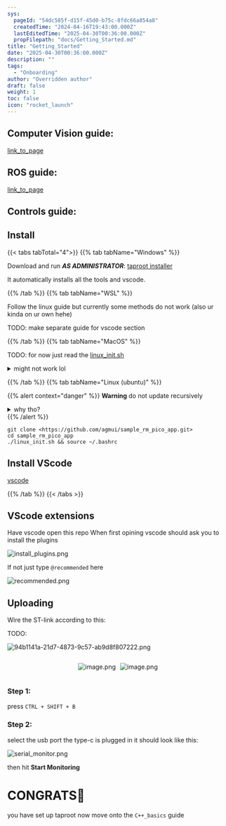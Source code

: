 ```yaml
---
sys:
  pageId: "54dc585f-d15f-45d0-b75c-8fdc66a854a8"
  createdTime: "2024-04-16T19:43:00.000Z"
  lastEditedTime: "2025-04-30T00:36:00.000Z"
  propFilepath: "docs/Getting_Started.md"
title: "Getting_Started"
date: "2025-04-30T00:36:00.000Z"
description: ""
tags:
  - "Onboarding"
author: "Overridden author"
draft: false
weight: 1
toc: false
icon: "rocket_launch"
---
```


## Computer Vision guide:

[link_to_page](86d45bc0-388b-4d26-8848-44f255f73d0e)

## ROS guide:

[link_to_page](3c76c1de-ec8f-46d6-8b0a-294005edc2d5)

## Controls guide:

## Install

{{< tabs tabTotal="4">}}
{{% tab tabName="Windows" %}}

Download and run _**AS ADMINISTRATOR**_: [taproot installer](https://github.com/Thornbots/TeachingFreshies/releases/tag/1.0)

It automatically installs all the tools and vscode.

{{% /tab %}}
{{% tab tabName="WSL" %}}

Follow the linux guide but currently some methods do not work (also ur kinda on ur own hehe)

TODO: make separate guide for vscode section

{{% /tab %}}
{{% tab tabName="MacOS" %}}

TODO: for now just read the [linux_init.sh](https://github.com/agmui/sample_rm_pico_app/blob/main/linux_init.sh)

<details>
<summary>might not work lol</summary>

`brew install libusb pkg-config`

Next install: [vscode](https://code.visualstudio.com/Download)

</details>

{{% /tab %}}
{{% tab tabName="Linux (ubuntu)" %}}

{{% alert context="danger" %}}
**Warning** do not update recursively
<details>
<summary>why tho?</summary>
There are some submodules that may go on for a while (like tinyusb) and I highly
recommend you don't need to get them.
If you want to see what submodules I update just look in `linux_init.sh`
</details>
{{% /alert %}}

```shell
git clone <https://github.com/agmui/sample_rm_pico_app.git>
cd sample_rm_pico_app
./linux_init.sh && source ~/.bashrc
```

## Install VScode

[vscode](https://code.visualstudio.com/Download)

{{% /tab %}}
{{< /tabs >}}

## VScode extensions

Have vscode open this repo
When first opining vscode should ask you to install the plugins

![install_plugins.png](https://prod-files-secure.s3.us-west-2.amazonaws.com/d518164a-d88e-44d1-a4ee-3adb3bd8bce0/89bd30f0-1825-4e77-867b-0a41ce370880/install_plugins.png?X-Amz-Algorithm=AWS4-HMAC-SHA256&X-Amz-Content-Sha256=UNSIGNED-PAYLOAD&X-Amz-Credential=ASIAZI2LB466QALRDWBN%2F20250604%2Fus-west-2%2Fs3%2Faws4_request&X-Amz-Date=20250604T100928Z&X-Amz-Expires=3600&X-Amz-Security-Token=IQoJb3JpZ2luX2VjEFEaCXVzLXdlc3QtMiJHMEUCIQD%2F6EpZcf3fqst49HFE3qu9FHWhPGwyhFQf%2BQyL0PX00QIgHDPuKWCUyUJoAqCq9bUeoP5ZrSWDLiNdEMEW%2FEpQV9oq%2FwMIKhAAGgw2Mzc0MjMxODM4MDUiDIIX861bPt2moK9cdyrcA1ofEwqc4fXwoNGUfSKC7xaMdYQf7ur4AcHyAd2uCbs8G78YZcR1OgEA0w338mY09h%2FwlQ0JUo0DeMRdvqDmHHp8hcnRyoK6APAKvu75Yl9aIhVTGnrbv%2BmZwaAwEbyqKB79V738jMTKZHesihZ0Qr8yd1tZjziqozlG7BShTTxj2AEgCEmQQPhYmFBgfj4ntCVppJbvV%2BrUnqznEFjiBaZgDcJ%2B9qZytN7oa0WPIXTaCQ19H1p64iMLEqjxeZvVimM0VU7op%2Fh0qkKZOU7kDWQPjEUT1NaFsuyEqgznAFPStVtCqgWhmGE3tRIX0tYNSGlSbXqyxS1ZadBIlj0%2BZQSgnVile%2F7FFa7iZAJ%2FUqpgzwAAqWfD8KcCHK2ZGA%2FSXbnI2yPaE5hsiFCOa3Q%2B9MGFnWrSpWWzQ462QauEjmv6%2FFG6gnISuVVhoDixPbm0diJGeHEONFVK2YdFqRamv8VRs9Dt2sViIlH3zleQIaSDGjPgq0jAoluuQEZTpeo%2BmEtYQv1SUXpE0nIuIJKUMsApfCFwXJ3PDqSEat%2BX7hviyl8zXgw2iri%2BWGbTyEpTWXDsIpDDdCPWa8hOx%2BQXYF1Gto4G2cLuNZGto7NoAQAhOg4ybR6ZW1HJOd%2F3MKSegMIGOqUBV2M21HmLqk2ZipFJ8kVOXIB1W%2FxPJh%2F2LQrTFR2cXkMyKVbyllwsHtDYopcUmsTLh8pewiL9yK1E7MhqfP7WyImcYmeG5of0oFmmMR1vxF%2FaBTBmuwkbXUioDuexvuOmKHwTk%2BHoMevMGgvMjrY%2FYp3DLQfqjChJ3ov7FThJYLqFgFyYSnOuKVNhr7QpEji7m5UpyeONYc%2BMmgrdkUgSWvaUuoNo&X-Amz-Signature=bcdabf8f652a3d8a9854ec7b4c105eafdb988f40800dd6cb87354cb9b9fe0348&X-Amz-SignedHeaders=host&x-id=GetObject)

If not just type `@recommended` here  

![recommended.png](https://prod-files-secure.s3.us-west-2.amazonaws.com/d518164a-d88e-44d1-a4ee-3adb3bd8bce0/61e661e9-5d85-4dfc-be0d-8d2097a5e793/recommended.png?X-Amz-Algorithm=AWS4-HMAC-SHA256&X-Amz-Content-Sha256=UNSIGNED-PAYLOAD&X-Amz-Credential=ASIAZI2LB466QALRDWBN%2F20250604%2Fus-west-2%2Fs3%2Faws4_request&X-Amz-Date=20250604T100928Z&X-Amz-Expires=3600&X-Amz-Security-Token=IQoJb3JpZ2luX2VjEFEaCXVzLXdlc3QtMiJHMEUCIQD%2F6EpZcf3fqst49HFE3qu9FHWhPGwyhFQf%2BQyL0PX00QIgHDPuKWCUyUJoAqCq9bUeoP5ZrSWDLiNdEMEW%2FEpQV9oq%2FwMIKhAAGgw2Mzc0MjMxODM4MDUiDIIX861bPt2moK9cdyrcA1ofEwqc4fXwoNGUfSKC7xaMdYQf7ur4AcHyAd2uCbs8G78YZcR1OgEA0w338mY09h%2FwlQ0JUo0DeMRdvqDmHHp8hcnRyoK6APAKvu75Yl9aIhVTGnrbv%2BmZwaAwEbyqKB79V738jMTKZHesihZ0Qr8yd1tZjziqozlG7BShTTxj2AEgCEmQQPhYmFBgfj4ntCVppJbvV%2BrUnqznEFjiBaZgDcJ%2B9qZytN7oa0WPIXTaCQ19H1p64iMLEqjxeZvVimM0VU7op%2Fh0qkKZOU7kDWQPjEUT1NaFsuyEqgznAFPStVtCqgWhmGE3tRIX0tYNSGlSbXqyxS1ZadBIlj0%2BZQSgnVile%2F7FFa7iZAJ%2FUqpgzwAAqWfD8KcCHK2ZGA%2FSXbnI2yPaE5hsiFCOa3Q%2B9MGFnWrSpWWzQ462QauEjmv6%2FFG6gnISuVVhoDixPbm0diJGeHEONFVK2YdFqRamv8VRs9Dt2sViIlH3zleQIaSDGjPgq0jAoluuQEZTpeo%2BmEtYQv1SUXpE0nIuIJKUMsApfCFwXJ3PDqSEat%2BX7hviyl8zXgw2iri%2BWGbTyEpTWXDsIpDDdCPWa8hOx%2BQXYF1Gto4G2cLuNZGto7NoAQAhOg4ybR6ZW1HJOd%2F3MKSegMIGOqUBV2M21HmLqk2ZipFJ8kVOXIB1W%2FxPJh%2F2LQrTFR2cXkMyKVbyllwsHtDYopcUmsTLh8pewiL9yK1E7MhqfP7WyImcYmeG5of0oFmmMR1vxF%2FaBTBmuwkbXUioDuexvuOmKHwTk%2BHoMevMGgvMjrY%2FYp3DLQfqjChJ3ov7FThJYLqFgFyYSnOuKVNhr7QpEji7m5UpyeONYc%2BMmgrdkUgSWvaUuoNo&X-Amz-Signature=8c76c7b8c4234ccd8673b13683cd477459e7289395f542f752b89ced6467ebac&X-Amz-SignedHeaders=host&x-id=GetObject)

## Uploading

Wire the ST-link according to this:

TODO:

![94b1141a-21d7-4873-9c57-ab9d8f807222.png](https://prod-files-secure.s3.us-west-2.amazonaws.com/d518164a-d88e-44d1-a4ee-3adb3bd8bce0/e5fad17d-ab82-4300-9f4c-505ab4b1202c/94b1141a-21d7-4873-9c57-ab9d8f807222.png?X-Amz-Algorithm=AWS4-HMAC-SHA256&X-Amz-Content-Sha256=UNSIGNED-PAYLOAD&X-Amz-Credential=ASIAZI2LB466QALRDWBN%2F20250604%2Fus-west-2%2Fs3%2Faws4_request&X-Amz-Date=20250604T100928Z&X-Amz-Expires=3600&X-Amz-Security-Token=IQoJb3JpZ2luX2VjEFEaCXVzLXdlc3QtMiJHMEUCIQD%2F6EpZcf3fqst49HFE3qu9FHWhPGwyhFQf%2BQyL0PX00QIgHDPuKWCUyUJoAqCq9bUeoP5ZrSWDLiNdEMEW%2FEpQV9oq%2FwMIKhAAGgw2Mzc0MjMxODM4MDUiDIIX861bPt2moK9cdyrcA1ofEwqc4fXwoNGUfSKC7xaMdYQf7ur4AcHyAd2uCbs8G78YZcR1OgEA0w338mY09h%2FwlQ0JUo0DeMRdvqDmHHp8hcnRyoK6APAKvu75Yl9aIhVTGnrbv%2BmZwaAwEbyqKB79V738jMTKZHesihZ0Qr8yd1tZjziqozlG7BShTTxj2AEgCEmQQPhYmFBgfj4ntCVppJbvV%2BrUnqznEFjiBaZgDcJ%2B9qZytN7oa0WPIXTaCQ19H1p64iMLEqjxeZvVimM0VU7op%2Fh0qkKZOU7kDWQPjEUT1NaFsuyEqgznAFPStVtCqgWhmGE3tRIX0tYNSGlSbXqyxS1ZadBIlj0%2BZQSgnVile%2F7FFa7iZAJ%2FUqpgzwAAqWfD8KcCHK2ZGA%2FSXbnI2yPaE5hsiFCOa3Q%2B9MGFnWrSpWWzQ462QauEjmv6%2FFG6gnISuVVhoDixPbm0diJGeHEONFVK2YdFqRamv8VRs9Dt2sViIlH3zleQIaSDGjPgq0jAoluuQEZTpeo%2BmEtYQv1SUXpE0nIuIJKUMsApfCFwXJ3PDqSEat%2BX7hviyl8zXgw2iri%2BWGbTyEpTWXDsIpDDdCPWa8hOx%2BQXYF1Gto4G2cLuNZGto7NoAQAhOg4ybR6ZW1HJOd%2F3MKSegMIGOqUBV2M21HmLqk2ZipFJ8kVOXIB1W%2FxPJh%2F2LQrTFR2cXkMyKVbyllwsHtDYopcUmsTLh8pewiL9yK1E7MhqfP7WyImcYmeG5of0oFmmMR1vxF%2FaBTBmuwkbXUioDuexvuOmKHwTk%2BHoMevMGgvMjrY%2FYp3DLQfqjChJ3ov7FThJYLqFgFyYSnOuKVNhr7QpEji7m5UpyeONYc%2BMmgrdkUgSWvaUuoNo&X-Amz-Signature=f5769eccffc26e30a832d6bff8c76a13a414628eecad8bb6cf59a1b166c9fcdc&X-Amz-SignedHeaders=host&x-id=GetObject)

<div style="display: flex;flex-direction: row; column-gap:10px; max-width: 630px;justify-content: center;">
<div>

![image.png](https://prod-files-secure.s3.us-west-2.amazonaws.com/d518164a-d88e-44d1-a4ee-3adb3bd8bce0/210ecb78-1116-4d7b-b9b7-2292f66fa2c2/image.png?X-Amz-Algorithm=AWS4-HMAC-SHA256&X-Amz-Content-Sha256=UNSIGNED-PAYLOAD&X-Amz-Credential=ASIAZI2LB466QKQOLGPS%2F20250604%2Fus-west-2%2Fs3%2Faws4_request&X-Amz-Date=20250604T100930Z&X-Amz-Expires=3600&X-Amz-Security-Token=IQoJb3JpZ2luX2VjEFIaCXVzLXdlc3QtMiJIMEYCIQD9qJQfjokfnH6uLEBXJKN1vfeyciqjLg%2FwbEn%2FERFUzwIhAI671fB%2BAyLzjFpHFjtSjoUOxfqYKJooTZA1EpvFjbBWKv8DCCoQABoMNjM3NDIzMTgzODA1Igyqd2kcQMtPxtpVjUcq3APzFQrJQpOjj0VjiIpeIC3%2BTjD9kB%2FSqzN2gqOClKvLYKhNn5oLY8yDq8iWLyrzpFujQpRXGHRR9nmtmUGo8DgJ4HMnrdRRQzBsifoDjgvpSlNh%2Bh4vqpg8pwZmWBZyoMPwKieixmMD%2Fb9FgVkuamtxzpQd6bG%2FbNAlQ2QxwYzjAg5VQxEIB1kJNSw0UFn7dNaHIF8NmofmEQKL1iYdQXL4b924mNEHIRpxXFuYL%2Fq7Uy97mk5OJuikxl8LDGLwDuxZ%2ByrZnjs7WhBCO2IRcxkK8HecnLOjc4O%2BatfMSj%2BsxOVr6osRbEI488rdm8YTlBwIRtTwgOqqBpyRRwSIwG2YP0GXknCvGeYuIBo7wXjMYPj4VDm%2FH2V3TJMJxxYF6v0GKuUVq8VMya8Xup%2Fi71cbsrokPlIRpYDf0XD0OJITqEK5OnqrepLqscr8uGiUcmOIi65AhVVW6f76OKxxnAE1i1%2FHa4eJf3gxyDzkPhNKwpZ1iVt5q366qFf2EHJRU1UXYxgXbhetVWppry07%2BI3RFX0VSp2jVBy8C4JUw8G6ISewP%2FKSHnZjNIXDqOhaa1JKl4H9qDu1DJGKq6OLiBsZVQCWiLNEqO%2BxyWVChVIzrDL%2Fpe3dsXU5ypIhLTC3n4DCBjqkAZk3RRFvV86rT1Jx5BJnUk39L8KQfoZ9rbUqyfbwUeU3FLRVHK2rrz%2BWy3yqFdC8P9YjzSv79GBkPboISSOiF7qmaXcUJwkve9C6bHlj%2B3TQ6d53TTKUx1zM%2BtRaQtziEwnI0FpnlQF%2Fhv3ZKXjNFv92aUNzHc7DX3qxKAyoSILo3nJZ50MLhbB7AE2UQ3eGrJXBbRrEdflXPHSnxVVfI3XTGmsi&X-Amz-Signature=87b0923281b41038ad78fb5340cb5926d4fcf94337176981be58cb195161bb89&X-Amz-SignedHeaders=host&x-id=GetObject)

</div>
<div>

![image.png](https://prod-files-secure.s3.us-west-2.amazonaws.com/d518164a-d88e-44d1-a4ee-3adb3bd8bce0/33a0fd0f-8ca6-4a86-8e09-26e95ded1fff/image.png?X-Amz-Algorithm=AWS4-HMAC-SHA256&X-Amz-Content-Sha256=UNSIGNED-PAYLOAD&X-Amz-Credential=ASIAZI2LB4662CCQA6XY%2F20250604%2Fus-west-2%2Fs3%2Faws4_request&X-Amz-Date=20250604T100931Z&X-Amz-Expires=3600&X-Amz-Security-Token=IQoJb3JpZ2luX2VjEFIaCXVzLXdlc3QtMiJGMEQCIAe8lrsp9TAju5Kpv01HIlZJj3uOiJWAcgWX4RETZgBMAiAombA6x%2B4EIK8Z68Ov6I09cUlwNXYQxGQ27q2c0RyWIyr%2FAwgqEAAaDDYzNzQyMzE4MzgwNSIMFQZNzv7K1xfufo03KtwDdWALPrPqQnYxUetjm66Na0HJVietDNpLwZKi6AbJ0oLeej2svi6fKpyom4Up4VHhg7tCW%2FIodjtox7KXVy1TGo3A5EiyuBBu9mjEAeo7Srv0GZ6AUC52RsVj1OfB%2FSIX1XqQ78zON%2BvuwOqEDG4kOOf7gvCpEK5ckfvc9iUTM0PbVIA7OtjEFT%2F%2F8KgK7wJtMbgJcZZOw8eCIuehTx2myYNzBt6sWFBPG0ucQLPP3h4HOQlxy6wkgv27z5zm4VNWEl%2BhkmqRUKETiwRnlQx2yExajGK8ePxJTY1lZtcFJjrXNZpVTxIVGk05DHD9cnnDKqFGHfLaX0v3XBCyG0sO%2BwEKEDc5EY78Rd6QMidCC%2FovUSBDoOXwcyfeEhuCTZrjzBz76ItpND2MrXEAcZRL%2BdnQhTw2WaxIxz1UZz6ndVxyjOy5rs8Kl%2BzEBcBa%2FVHJqK%2B9OamrIpG%2BurG%2BhdR2OJw1yVAzqijeYPszUOeQ8fWbjvAKaa5w6uMelXI3ojCbZf0rzKXa0jxB%2BHt1jtcf5yyQCPLEToiZv8dDqNXylImJExDanmxfHsVFCvriTqMsqQOaEdk7eypFtprBOPsjdhrayY3ZmWkcTYmufE1NPm2wMruBQitdPVrzYu8wzp6AwgY6pgFIRaPXjSJ94yT84TQgZ5%2FKXX4XsIMXba463gfcstdMa5aNVJgjm4UdHbC43m9oxjeCLsQP7EhGJg2BMvsWAfHGdHIHfSCYBdOQKpbkvb6uExjn3vN3rqsNlHL9axZvKsgxCh2WVUfM49Su6SE4nR5iIDWLXK1hdo%2FCrrBH5O9uRAyBLSHTx22FKv5JcJakc5VZoT%2FjeuI8MSKvLZfQHwRTcHKdtU5K&X-Amz-Signature=3754275bfae4d3b6396b28ead5431652c0c4b68de49b372a37170334333781dc&X-Amz-SignedHeaders=host&x-id=GetObject)

</div>
</div>

### Step 1:

press `CTRL + SHIFT + B`

### Step 2:

select the usb port the type-c is plugged in it should look like this:

![serial_monitor.png](https://prod-files-secure.s3.us-west-2.amazonaws.com/d518164a-d88e-44d1-a4ee-3adb3bd8bce0/f03f4774-05d4-4393-b6a0-d5efb6d315ab/serial_monitor.png?X-Amz-Algorithm=AWS4-HMAC-SHA256&X-Amz-Content-Sha256=UNSIGNED-PAYLOAD&X-Amz-Credential=ASIAZI2LB466QALRDWBN%2F20250604%2Fus-west-2%2Fs3%2Faws4_request&X-Amz-Date=20250604T100928Z&X-Amz-Expires=3600&X-Amz-Security-Token=IQoJb3JpZ2luX2VjEFEaCXVzLXdlc3QtMiJHMEUCIQD%2F6EpZcf3fqst49HFE3qu9FHWhPGwyhFQf%2BQyL0PX00QIgHDPuKWCUyUJoAqCq9bUeoP5ZrSWDLiNdEMEW%2FEpQV9oq%2FwMIKhAAGgw2Mzc0MjMxODM4MDUiDIIX861bPt2moK9cdyrcA1ofEwqc4fXwoNGUfSKC7xaMdYQf7ur4AcHyAd2uCbs8G78YZcR1OgEA0w338mY09h%2FwlQ0JUo0DeMRdvqDmHHp8hcnRyoK6APAKvu75Yl9aIhVTGnrbv%2BmZwaAwEbyqKB79V738jMTKZHesihZ0Qr8yd1tZjziqozlG7BShTTxj2AEgCEmQQPhYmFBgfj4ntCVppJbvV%2BrUnqznEFjiBaZgDcJ%2B9qZytN7oa0WPIXTaCQ19H1p64iMLEqjxeZvVimM0VU7op%2Fh0qkKZOU7kDWQPjEUT1NaFsuyEqgznAFPStVtCqgWhmGE3tRIX0tYNSGlSbXqyxS1ZadBIlj0%2BZQSgnVile%2F7FFa7iZAJ%2FUqpgzwAAqWfD8KcCHK2ZGA%2FSXbnI2yPaE5hsiFCOa3Q%2B9MGFnWrSpWWzQ462QauEjmv6%2FFG6gnISuVVhoDixPbm0diJGeHEONFVK2YdFqRamv8VRs9Dt2sViIlH3zleQIaSDGjPgq0jAoluuQEZTpeo%2BmEtYQv1SUXpE0nIuIJKUMsApfCFwXJ3PDqSEat%2BX7hviyl8zXgw2iri%2BWGbTyEpTWXDsIpDDdCPWa8hOx%2BQXYF1Gto4G2cLuNZGto7NoAQAhOg4ybR6ZW1HJOd%2F3MKSegMIGOqUBV2M21HmLqk2ZipFJ8kVOXIB1W%2FxPJh%2F2LQrTFR2cXkMyKVbyllwsHtDYopcUmsTLh8pewiL9yK1E7MhqfP7WyImcYmeG5of0oFmmMR1vxF%2FaBTBmuwkbXUioDuexvuOmKHwTk%2BHoMevMGgvMjrY%2FYp3DLQfqjChJ3ov7FThJYLqFgFyYSnOuKVNhr7QpEji7m5UpyeONYc%2BMmgrdkUgSWvaUuoNo&X-Amz-Signature=d8f57b6c5ca966ae19fca9046ba9b5b87723da77e50a6add269a0af08de4333b&X-Amz-SignedHeaders=host&x-id=GetObject)

then hit **Start Monitoring**

# CONGRATS🎉

you have set up taproot now move onto the `C++_basics` guide
